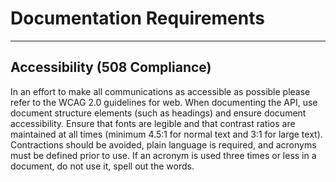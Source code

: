# Documentation Requirements

---

## Accessibility (508 Compliance)

In an effort to make all communications as accessible as possible please refer to the WCAG 2.0 guidelines for web.
When documenting the API, use document structure elements (such as headings) and ensure document accessibility.
Ensure that fonts are legible and that contrast ratios are maintained at all times (minimum 4.5:1 for normal text and 3:1 for large text).
Contractions should be avoided, plain language is required, and acronyms must be defined prior to use.
If an acronym is used three times or less in a document, do not use it, spell out the words.

